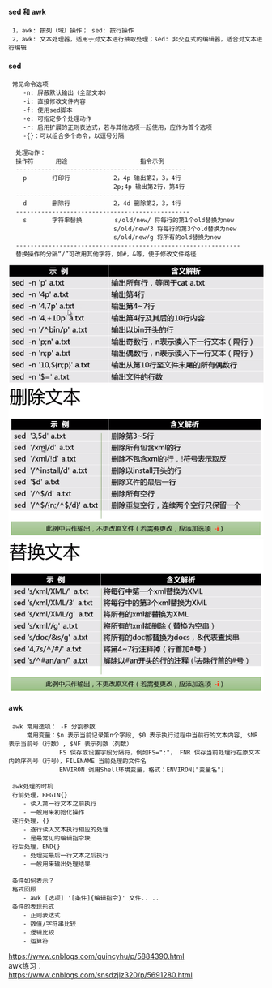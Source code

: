 #### sed 和 awk
     1，awk: 按列（域）操作； sed: 按行操作
     2，awk: 文本处理器，适用于对文本进行抽取处理；sed: 非交互式的编辑器，适合对文本进行编辑
#### sed
     常见命令选项
        -n: 屏蔽默认输出（全部文本）
        -i: 直接修改文件内容
        -f: 使用sed脚本
        -e: 可指定多个处理动作
        -r: 启用扩展的正则表达式，若与其他选项一起使用，应作为首个选项
        -{}：可以组合多个命令，以逗号分隔
        
      处理动作：
      操作符      用途                    指令示例
      -----------------------------------------------
        p       打印行            2，4p 输出第2，3，4行
                                 2p;4p 输出第2行，第4行
      ------------------------------------------------
        d       删除行            2，4d 删除第2，3，4行
      ------------------------------------------------
        s       字符串替换         s/old/new/ 将每行的第1个old替换为new
                                 s/old/new/3 将每行的第3个old替换为new
                                 s/old/new/g 将所有的old替换为new
      --------------------------------------------------------------
      替换操作的分隔“/”可改用其他字符，如#，&等，便于修改文件路径
![sed打印](./images/sed.png)   
![sed删除](./images/sed1.png) 
![sed替换](./images/sed3.png) 

#### awk
     awk 常用选项： -F 分割参数
         常用变量：$n 表示当前记录第n个字段, $0 表示执行过程中当前行的文本内容, $NR 表示当前号（行数）, $NF 表示列数（列数）
                  FS 保存或设置字段分隔符，例如FS=":"， FNR 保存当前处理行在原文本内的序列号（行号），FILENAME 当前处理的文件名
                  ENVIRON 调用Shell环境变量，格式：ENVIRON["变量名"]
                  
     awk处理的时机
     行前处理，BEGIN{}
        - 读入第一行文本之前执行
        - 一般用来初始化操作
     逐行处理，{}
        - 逐行读入文本执行相应的处理
        - 是最常见的编辑指令块
     行后处理，END{}
        - 处理完最后一行文本之后执行
        - 一般用来输出处理结果
        
     条件如何表示？
     格式回顾
        - awk [选项] '[条件]{编辑指令}' 文件.. ..
     条件的表现形式
        - 正则表达式
        - 数值/字符串比较
        - 逻辑比较
        - 运算符
https://www.cnblogs.com/quincyhu/p/5884390.html</br>
awk练习：</br>
https://www.cnblogs.com/snsdzjlz320/p/5691280.html</br>
